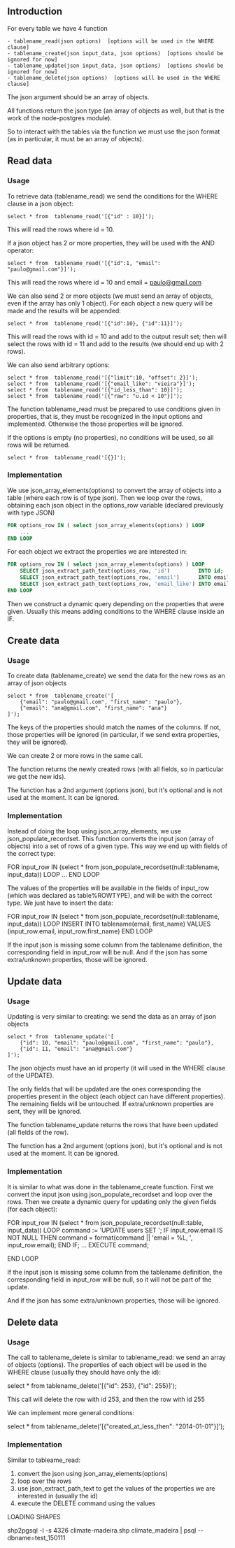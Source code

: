 ## Introduction 
For every table we have 4 function 

	- tablename_read(json options)  [options will be used in the WHERE clause]
	- tablename_create(json input_data, json options)  [options should be ignored for now]
	- tablename_update(json input_data, json options)  [options should be ignored for now]
	- tablename_delete(json options)  [options will be used in the WHERE clause]

The json argument should be an array of objects.

All functions return the json type (an array of objects as well, but that is the work of the node-postgres module).

So to interact with the tables via the function we must use the json format (as in particular, it must be an array of objects).


## Read data

### Usage

To retrieve data (tablename_read) we send the conditions for the WHERE clause in a json object:

    select * from  tablename_read('[{"id" : 10}]');

This will read the rows where id = 10.

If a json object has 2 or more properties, they will be used with the AND operator:

    select * from  tablename_read('[{"id":1, "email": "paulo@gmail.com"}]');

This will read the rows where id = 10 and email = paulo@gmail.com

We can also send 2 or more objects (we must send an array of objects, even if the array has only 1 object). For each object a new query will be made and the results will be appended:

    select * from  tablename_read('[{"id":10}, {"id":11}]');

This will read the rows with id = 10 and add to the output result set; then will select the rows with id = 11 and add to the results (we should end up with 2 rows).

We can also send arbitrary options:

    select * from  tablename_read('[{"limit":10, "offset": 2}]');
    select * from  tablename_read('[{"email_like": "vieira"}]');
    select * from  tablename_read('[{"id_less_than": 10}]');
    select * from  tablename_read('[{"raw": "u.id < 10"}]');

The function tablename_read must be prepared to use conditions given in properties, that is, they must be recognized in the input options and implemented. Otherwise the those properties will be ignored.

If the options is empty (no properties), no conditions will be used, so all rows will be returned.

    select * from  tablename_read('[{}]');

### Implementation

We use json_array_elements(options) to convert the array of objects into a table (where each row is of type json). Then we loop over the rows, obtaining each json object in the options_row variable (declared previously with type JSON)
```sql
FOR options_row IN ( select json_array_elements(options) ) LOOP
    ...
END LOOP
```

For each object we extract the properties we are interested in:

```sql
FOR options_row IN ( select json_array_elements(options) ) LOOP
    SELECT json_extract_path_text(options_row, 'id')         INTO id;
    SELECT json_extract_path_text(options_row, 'email')      INTO email;
    SELECT json_extract_path_text(options_row, 'email_like') INTO email_like;
END LOOP
```

Then we construct a dynamic query depending on the properties that were given. Usually this means adding conditions to the WHERE clause inside an IF.



## Create data

### Usage

To create data (tablename_create) we send the data for the new rows as an array of json objects

    select * from  tablename_create('[
        {"email": "paulo@gmail.com", "first_name": "paulo"},
        {"email": "ana@gmail.com", "first_name": "ana"}
    ]');

The keys of the properties should match the names of the columns. If not, those properties will be ignored (in particular, if we send extra properties, they will be ignored). 

We can create 2 or more rows in the same call.

The function returns the newly created rows (with all fields, so in particular we get the new ids).

The function has a 2nd argument (options json), but it's optional and is not used at the moment. It can be ignored.

### Implementation

Instead of doing the loop using json_array_elements, we use json_populate_recordset. This function converts the input json (array of objects) into a set of rows of a given type. This way we end up with fields of the correct type:

FOR input_row IN (select * from json_populate_recordset(null::tablename, input_data)) LOOP
    ...
END LOOP


The values of the properties will be available in the fields of input_row (which was declared as table%ROWTYPE), and will be with the correct type. We just have to insert the data:

FOR input_row IN (select * from json_populate_recordset(null::tablename, input_data)) LOOP
    INSERT INTO tablename(email,  first_name)
    VALUES (input_row.email,  input_row.first_name)
END LOOP

If the input json is missing some column from the tablename definition, the corresponding field in input_row will be null. And if the json has some extra/unknown properties, those will be ignored.



## Update data

### Usage

Updating is very similar to creating: we send the data as an array of json objects

    select * from  tablename_update('[
        {"id": 10, "email": "paulo@gmail.com", "first_name": "paulo"},
        {"id": 11, "email": "ana@gmail.com"}
    ]');

The json objects must have an id property (it will used in the WHERE clause of the UPDATE).

The only fields that will be updated are the ones corresponding the properties present in the object (each object can have different properties). The remaining fields will be untouched. If extra/unknown properties are sent, they will be ignored.

The function tablename_update returns the rows that have been updated (all fields of the row).

The function has a 2nd argument (options json), but it's optional and is not used at the moment. It can be ignored.

### Implementation

It is similar to what was done in the tablename_create function. First we convert the input json using json_populate_recordset and loop over the rows. Then we create a dynamic query for updating only the given fields (for each object):

FOR input_row IN (select * from json_populate_recordset(null::table, input_data)) LOOP
    command := 'UPDATE users SET ';
    IF input_row.email IS NOT NULL THEN
        command = format(command || 'email = %L, ', input_row.email);
    END IF;
    ...
    EXECUTE command;

END LOOP

If the input json is missing some column from the tablename definition, the corresponding field in input_row will be null, so it will not be part of the update. 

And if the json has some extra/unknown properties, those will be ignored.

## Delete data

### Usage

The call to tablename_delete is similar to tablename_read: we send an array of objects (options). The properties of each object will be used in the WHERE clause (usually they should have only the id):

select * from tablename_delete('[{"id": 253}, {"id": 255}]');

This call will delete the row with id 253, and then the row with id 255

We can implement more general conditions:

select * from tablename_delete('[{"created_at_less_then": "2014-01-01"}]');

### Implementation

Similar to tableame_read: 
1) convert the json using json_array_elements(options)
2) loop over the rows
3) use json_extract_path_text to get the values of the properties we are interested in (usually the id)
4) execute the DELETE command using the values








LOADING SHAPES

shp2pgsql -I -s 4326  climate-madeira.shp  climate_madeira  |  psql --dbname=test_150111

